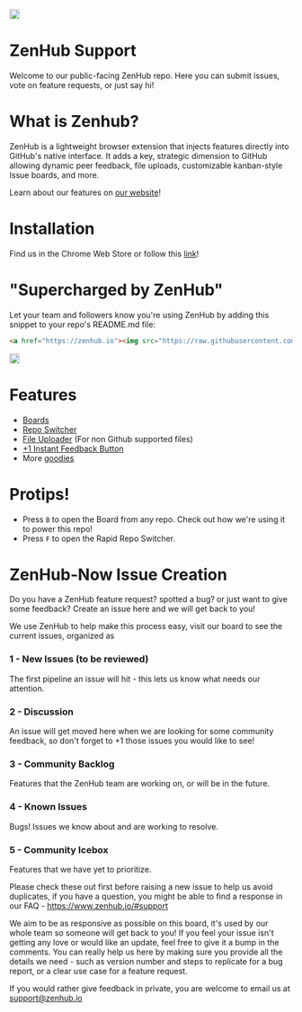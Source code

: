 <a href="https://zenhub.io"><img src="https://raw.githubusercontent.com/ZenHubIO/support/master/zenhub-badge.png" height="18px"></a>

ZenHub Support
==========

Welcome to our public-facing ZenHub repo. Here you can submit issues, vote on feature requests, or just say hi!

# What is Zenhub?
ZenHub is a lightweight browser extension that injects features directly into GitHub's native interface. It adds a key, strategic dimension to GitHub allowing dynamic peer feedback, file uploads, customizable kanban-style Issue boards, and more.

Learn about our features on [our website](https://www.zenhub.io/)! 

# Installation

Find us in the Chrome Web Store or follow this [link](https://www.zenhub.io/)!

# "Supercharged by ZenHub"
Let your team and followers know you're using ZenHub by adding this snippet to your repo's README.md file:

```html
<a href="https://zenhub.io"><img src="https://raw.githubusercontent.com/ZenHubIO/support/master/zenhub-badge.png" height="18px"></a>
```
<a href="https://zenhub.io"><img src="https://raw.githubusercontent.com/ZenHubIO/support/master/zenhub-badge.png" height="18px"></a>

# Features
- [Boards](https://www.zenhub.io/features#boards)
- [Repo Switcher](https://www.zenhub.io/features#repo-switcher)
- [File Uploader](https://www.zenhub.io/#features) (For non Github supported files)
- [+1 Instant Feedback Button](https://www.zenhub.io/#features)
- More [goodies](https://www.zenhub.io/features)

# Protips!
- Press `B` to open the Board from any repo. Check out how we're using it to power this repo!
- Press `F` to open the Rapid Repo Switcher.


# ZenHub-Now Issue Creation 

Do you have a ZenHub feature request? spotted a bug? or just want to give some feedback? Create an issue here and we will get back to you! 

We use ZenHub to help make this process easy, visit our board to see the current issues, organized as 

### 1 - New Issues (to be reviewed)

The first pipeline an issue will hit - this lets us know what needs our attention.

### 2 - Discussion

An issue will get moved here when we are looking for some community feedback, so don't forget to +1 those issues you would like to see! 

### 3 - Community Backlog

Features that the ZenHub team are working on, or will be in the future.

### 4 - Known Issues

Bugs! Issues we know about and are working to resolve.  


### 5 - Community Icebox

Features that we have yet to prioritize.

Please check these out first before raising a new issue to help us avoid duplicates, if you have a question, you might be able to find a response in our FAQ - https://www.zenhub.io/#support 

We aim to be as responsive as possible on this board, it's used by our whole team so someone will get back to you! If you feel your issue isn't getting any love or would like an update, feel free to give it a bump in the comments. You can really help us here by making sure you provide all the details we need - such as version number and steps to replicate for a bug report, or a clear use case for a feature request.

If you would rather give feedback in private, you are welcome to email us at support@zenhub.io 



